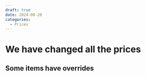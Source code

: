 ```yaml
---
draft: true 
date: 2024-08-20
categories:
  - Prices
---
```


# We have changed all the prices
## Some items have overrides
